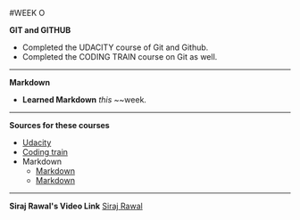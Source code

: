 #WEEK O

**GIT and GITHUB**
* Completed the UDACITY course of Git and Github.
* Completed the CODING TRAIN course on Git as well.
___

**Markdown**
* **Learned Markdown** *this* ~~week.
___

**Sources for these courses**
* [Udacity](https://in.udacity.com/course/how-to-use-git-and-github--ud775 )
* [Coding train](https://www.youtube.com/watch?v=BCQHnlnPusY&list=PLRqwX-V7Uu6ZF9C0YMKuns9sLDzK6zoiV )
* Markdown
  * [Markdown](https://www.youtube.com/watch?v=HUBNt18RFbo)
  * [Markdown](https://guides.github.com/features/mastering-markdown/)
___

**Siraj Rawal's Video Link**
[Siraj Rawal](https://www.youtube.com/watch?v=-OvRVlqKebI)
